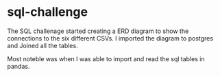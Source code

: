 # sql-challenge

The SQL challenage started creating a ERD diagram to show the connections to the six different CSVs. I imported the diagram to postgres and Joined all the tables. 

Most noteble was when I was able to import and read the sql tables in pandas. 